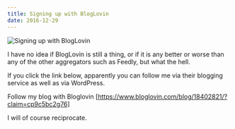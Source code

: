 ```yaml
---
title: Signing up with BlogLovin
date: 2016-12-29
---
```


![Signing up with BlogLovin](https://source.unsplash.com/cckf4TsHAuw/1600x900)

I have no idea if BlogLovin is still a thing, or if it is any better or worse than any of the other aggregators such as Feedly, but what the hell.

If you click the link below, apparently you can follow me via their blogging service as well as via WordPress.

Follow my blog with Bloglovin [https://www.bloglovin.com/blog/18402821/?claim=cp9c5bc2g76]

I will of course reciprocate.